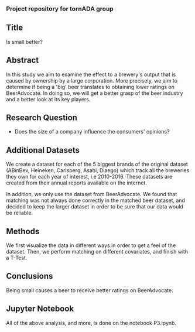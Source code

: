 ### Project repository for tornADA group

## Title

Is small better?

## Abstract
In this study we aim to examine the effect to a brewery's output that is caused by ownership by a large corporation. More precisely, we aim to determine if being a 'big' beer translates to obtaining lower ratings on BeerAdvocate. In doing so, we will get a better grasp of the beer industry and a better look at its key players. 


## Research Question
* Does the size of a company influence the consumers' opinions? 

## Additional Datasets
We create a dataset for each of the 5 biggest brands of the original dataset (ABinBev, Heineken, Carlsberg, Asahi, Diaego) which track all the breweries they own for each year of interest, i.e 2010-2016. These datasets are created from their annual reports available on the internet. 

In addition, we only use the dataset from BeerAdvocate. We found that matching was not always done correctly in the matched beer dataset, and decided to keep the larger dataset in order to be sure that our data would be reliable.

## Methods

We first visualize the data in different ways in order to get a feel of the dataset. Then, we perform matching on different covariates, and finish with a T-Test.

## Conclusions

Being small causes a beer to receive better ratings on BeerAdvocate.

## Jupyter Notebook

All of the above analysis, and more, is done on the notebook P3.ipynb.
